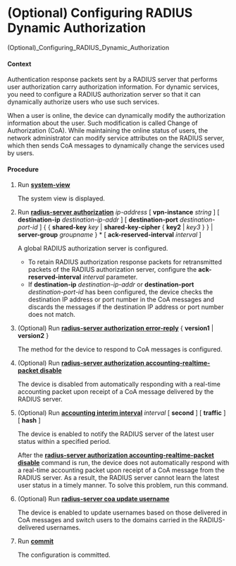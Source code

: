 (Optional) Configuring RADIUS Dynamic Authorization
===================================================

(Optional)_Configuring_RADIUS_Dynamic_Authorization

#### Context

Authentication response packets sent by a RADIUS server that performs user authorization carry authorization information. For dynamic services, you need to configure a RADIUS authorization server so that it can dynamically authorize users who use such services.

When a user is online, the device can dynamically modify the authorization information about the user. Such modification is called Change of Authorization (CoA). While maintaining the online status of users, the network administrator can modify service attributes on the RADIUS server, which then sends CoA messages to dynamically change the services used by users.


#### Procedure

1. Run [**system-view**](cmdqueryname=system-view)
   
   
   
   The system view is displayed.
2. Run [**radius-server authorization**](cmdqueryname=radius-server+authorization) *ip-address* [ **vpn-instance** *string* ] [ **destination-ip** *destination-ip-addr* ] [ **destination-port** *destination-port-id* ] { { **shared-key** *key* | **shared-key-cipher** { **key2** | *key3* } } | **server-group** *groupname* } \* [ **ack-reserved-interval** *interval* ]
   
   
   
   A global RADIUS authorization server is configured.
   
   
   
   * To retain RADIUS authorization response packets for retransmitted packets of the RADIUS authorization server, configure the **ack-reserved-interval** *interval* parameter.
   * If **destination-ip** *destination-ip-addr* or **destination-port** *destination-port-id* has been configured, the device checks the destination IP address or port number in the CoA messages and discards the messages if the destination IP address or port number does not match.
3. (Optional) Run [**radius-server authorization error-reply**](cmdqueryname=radius-server+authorization+error-reply) { **version1** | **version2** }
   
   
   
   The method for the device to respond to CoA messages is configured.
4. (Optional) Run [**radius-server authorization accounting-realtime-packet disable**](cmdqueryname=radius-server+authorization+accounting-realtime-packet+disable)
   
   
   
   The device is disabled from automatically responding with a real-time accounting packet upon receipt of a CoA message delivered by the RADIUS server.
5. (Optional) Run [**accounting interim interval**](cmdqueryname=accounting+interim+interval) *interval* [ **second** ] [ **traffic** ] [ **hash** ]
   
   
   
   The device is enabled to notify the RADIUS server of the latest user status within a specified period.
   
   
   
   After the [**radius-server authorization accounting-realtime-packet disable**](cmdqueryname=radius-server+authorization+accounting-realtime-packet+disable) command is run, the device does not automatically respond with a real-time accounting packet upon receipt of a CoA message from the RADIUS server. As a result, the RADIUS server cannot learn the latest user status in a timely manner. To solve this problem, run this command.
6. (Optional) Run [**radius-server coa update username**](cmdqueryname=radius-server+coa+update+username)
   
   
   
   The device is enabled to update usernames based on those delivered in CoA messages and switch users to the domains carried in the RADIUS-delivered usernames.
7. Run [**commit**](cmdqueryname=commit)
   
   
   
   The configuration is committed.